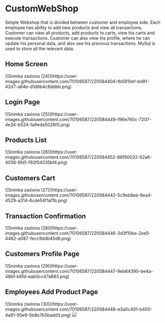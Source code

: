 # CustomWebShop

Simple Webshop that is divided between customer and employee side. Each employee has ability to add new products and view all transactions. Customer can view all products, add products to carts, view his carts and execute transactions. Customer can also view his profile, where he can update his personal data, and also see his previous transactions. MySql is used to store all the relevant data.

<h2>Home Screen</h2>
![Snimka zaslona (24)](https://user-images.githubusercontent.com/70106587/220584404-fb5910ef-bd91-42d7-a64e-d1d6b4c8ddbb.png)

<h2>Login Page</h2>
![Snimka zaslona (25)](https://user-images.githubusercontent.com/70106587/220584449-f96e760c-7207-4e34-b524-fa9eda5028f0.png)

<h2>Products List</h2>
![Snimka zaslona (26)](https://user-images.githubusercontent.com/70106587/220584452-88f90032-62a6-4056-9fd1-f93f54335bf4.png)

<h2>Customers Cart</h2>
![Snimka zaslona (27)](https://user-images.githubusercontent.com/70106587/220584442-5c9eb8ee-9ea4-4529-a314-6cde54f1a11b.png)

<h2>Transaction Confirmation</h2>
![Snimka zaslona (28)](https://user-images.githubusercontent.com/70106587/220584446-3d3f10be-2ee5-4462-a087-fecc9ddb45d8.png)

<h2>Customers Profile Page</h2>
![Snimka zaslona (29)](https://user-images.githubusercontent.com/70106587/220584447-9eb64390-be4a-48bf-b6fd-eab0cc47a883.png)

<h2>Employees Add Product Page</h2>
![Snimka zaslona (30)](https://user-images.githubusercontent.com/70106587/220584448-e3a0c491-b400-4a81-95e9-5b8e7b5badd3.png)

<img src="https://user-images.githubusercontent.com/70106587/220584404-fb5910ef-bd91-42d7-a64e-d1d6b4c8ddbb.png"/>

